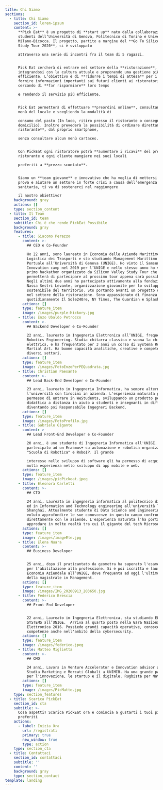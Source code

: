 ```yaml
---
title: Chi Siamo
sections:
  - title: Chi Siamo
    section_id: lorem-ipsum
    content: >-
      **Pick Eat** è un progetto di **start up** nato dalla collaborazione fra
      studenti dell’Università di Genova, Politecnico di Torino e Università di
      Milano-Bicocca. Il progetto, partito a margine del **Go To Silicon Valley
      Study Tour 2020**, si è sviluppato

      attraverso una serie di incontri fra il team di 5 ragazzi.


      Pick Eat cercherà di entrare nel settore della **ristorazione**,
      integrandosi con la cultura attuale e proponendo una gestione più
      efficiente. L’obiettivo è di **ridurre i tempi di attesa** per i clienti e
      fornire informazioni importanti sui futuri clienti ai ristoratori,
      cercando di **far risparmiare** loro tempo

      e rendendo il servizio più efficiente.


      Pick Eat permetterà di effettuare **preordini online**, consultando il
      menù del locale e scegliendo la modalità di

      consumo del pasto (In loco, ritiro presso il ristorante o consegna a
      domicilio). Inoltre prevederà la possibilità di ordinare direttamente **al
      ristorante**, dal proprio smartphone,

      senza consultare alcun menù cartaceo.


      Con PickEat ogni ristoratore potrà **aumentare i ricavi** del proprio
      ristorante e ogni cliente mangiare nei suoi locali

      preferiti a **prezzo scontato**.


      Siamo un **team giovane** e innovativo che ha voglia di mettersi alla
      prova e aiutare un settore in forte crisi a causa dell’emergenza
      sanitaria, ti va di sostenerci nel raggiungere

      il nostro obiettivo?
    background: gray
    actions: []
    type: section_content
  - title: Il Team
    section_id: team
    subtitle: Chi è che rende PickEat Possibile
    background: gray
    features:
      - title: Giacomo Perazzo
        content: >-
          ## CEO e Co-Founder

          Ho 22 anni, sono laureato in Economia delle Aziende Marittime e della
          Logistica dei Trasporti e sto studiando Management Marittimo e
          Portuale all’Università di Genova (UNIGE). Ho vinto il Samsung
          Innovation camp nel 2019 per l’UNIGE e nello stesso anno ho vinto il
          primo hackathon organizzato da Silicon Valley Study Tour che mi
          permetterà di partecipare al prossimo tour appena sarà possibile.
          Negli ultimi due anni ho partecipato attivamente alla fondazione di
          Nassa Sestri Levante, organizzazione giovanile per lo sviluppo
          sostenibile del territorio. Sto portando avanti un progetto di startup
          nel settore della ristorazione. Sono appassionato di finanza e leggo
          quotidianamente Il Sole24Ore, NY Times, The Guardian e Splash24/7.
        actions: []
        type: feature_item
        image: /images/purple-hickory.jpg
      - title: Enzo Ubaldo Petrocco
        content: >-
          ## Backend Developer e Co-Founder

          22 anni, laureato in Ingegneria Elettronica all’UNIGE, frequenta
          Robotics Engineering. Studia chitarra classica e suona la chitarra
          elettrica, e ha frequentato per 3 anni un corso di Systema Russian
          Martial Art. Ha buone capacità analitiche, creative e competenze in
          diversi settori.
        actions: []
        type: feature_item
        image: /images/FotoEnzoPerPEQuadrata.jpg
      - title: Christian Paesante
        content: >-
          ## Lead Back-End Developer e Co-Founder

          23 anni, laureato in Ingegneria Informatica, ha sempre alternato
          l'università con tirocini in azienda. L'esperienza maturata gli ha
          permesso di entrare in WeStudents, sviluppando un prodotto per la
          didattica a distanza in aiuto a studenti e insegnanti in difficoltà e
          diventando poi Responsabile Ingegneri Backend.
        actions: []
        type: feature_item
        image: /images/FotoProfilo.jpg
      - title: Gabriele Gigante
        content: >-
          ## Lead Front-End Developer e Co-Founder

          20 anni, è uno studente di Ingegneria Informatica all'UNIGE. Ha
          partecipato ad un Erasmus+ su automazione e robotica organizzata da
          "Scuola di Robotica" e RoboIP. Il grande

          interesse nello sviluppo di software gli ha permesso di acquisire
          molta esperienza nello sviluppo di app mobile e web.
        actions: []
        type: feature_item
        image: /images/picPickeat.jpeg
      - title: Eleonora Carletti
        content: >-
          ## CTO

          24 anni, Laureata in ingegneria informatica al politecnico di Torino
          ed in Information and Technology engineering all'università Tongji di
          Shanghai. Attualmente studente di Data Science and Engineering ha
          voluto approfondire le sue conoscenze in questo campo confrontandosi
          direttamente con le aziende. L'esperienza maturata l'ha portata ad
          approdare in molte realtà tra cui il gigante del tech Microsoft Italia
        actions: []
        type: feature_item
        image: /images/imageEle.jpg
      - title: Elena Nuara
        content: >-
          ## Business Developer


          25 anni, dopo il praticantato da geometra ha superato l'esame di Stato
          per l'abilitazione alla professione. Si è poi iscritta e laureata in
          Economia Aziendale all’UNIGE, dove frequenta ad oggi l'ultimo anno
          della magistrale in Management.
        actions: []
        type: feature_item
        image: /images/IMG_20200913_203650.jpg
      - title: Federico Brescia
        content: >-
          ## Front-End Developer


          22 anni, Laureato in Ingegneria Elettronica, sta studiando ELECTRONIC
          SYSTEMS all’UNIGE.  Arriva al quarto posto nella Gara Nazionale di
          Elettronica 2016. Possiede grandi capacità operative, conoscenze e
          competenze anche nell'ambito della cybersecurity.
        actions: []
        type: feature_item
        image: /images/federico.jpeg
      - title: Matteo Miglietta
        content: >-
          ## CMO

          24 anni, Lavora in Venture Accelerator e Innovation advisor a Milano.
          Studia Marketing e Mercati Globali a UNIMIB. Ha una grande passione
          per l'innovazione, le startup e il digitale. Rugbista per Natura
        actions: []
        type: feature_item
        image: /images/PicMatte.jpg
    type: section_features
  - title: Scarica PickEat
    section_id: cta
    subtitle: >-
      Cosa aspetti? Scarica PickEat ora e comincia a gustarti i tuoi piatti
      preferiti
    actions:
      - label: Inizia Ora
        url: /registrati
        primary: true
        new_window: true
        type: action
    type: section_cta
  - title: Contattaci
    section_id: contattaci
    subtitle: ''
    content: ''
    background: gray
    type: section_contact
template: landing
---
```

